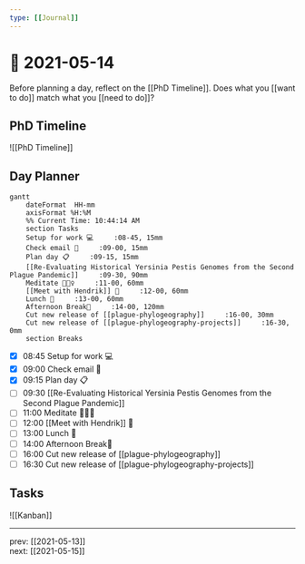 ```yaml
---
type: [[Journal]]
---
```


# 📆 2021-05-14

Before planning a day, reflect on the [[PhD Timeline]]. Does what you [[want to do]] match what you [[need to do]]?

## PhD Timeline

![[PhD Timeline]]

## Day Planner
```mermaid
gantt
    dateFormat  HH-mm
    axisFormat %H:%M
    %% Current Time: 10:44:14 AM
    section Tasks
    Setup for work 💻     :08-45, 15mm
    Check email 📧     :09-00, 15mm
    Plan day 📋     :09-15, 15mm
    [[Re-Evaluating Historical Yersinia Pestis Genomes from the Second Plague Pandemic]]     :09-30, 90mm
    Meditate 🧘🏻‍♀️     :11-00, 60mm
    [[Meet with Hendrik]] 👤     :12-00, 60mm
    Lunch 🍙     :13-00, 60mm
    Afternoon Break🍩     :14-00, 120mm
    Cut new release of [[plague-phylogeography]]     :16-00, 30mm
    Cut new release of [[plague-phylogeography-projects]]     :16-30, 0mm
    section Breaks

```

- [x] 08:45 Setup for work 💻
- [x] 09:00 Check email 📧
- [x] 09:15 Plan day 📋
- [ ] 09:30 [[Re-Evaluating Historical Yersinia Pestis Genomes from the Second Plague Pandemic]]
- [ ] 11:00 Meditate 🧘🏻‍♀️
- [ ] 12:00 [[Meet with Hendrik]] 👤
- [ ] 13:00 Lunch 🍙
- [ ] 14:00 Afternoon Break🍩
- [ ] 16:00 Cut new release of [[plague-phylogeography]]
- [ ] 16:30 Cut new release of [[plague-phylogeography-projects]]

## Tasks

![[Kanban]]

---

prev: [[2021-05-13]]  
next: [[2021-05-15]]  